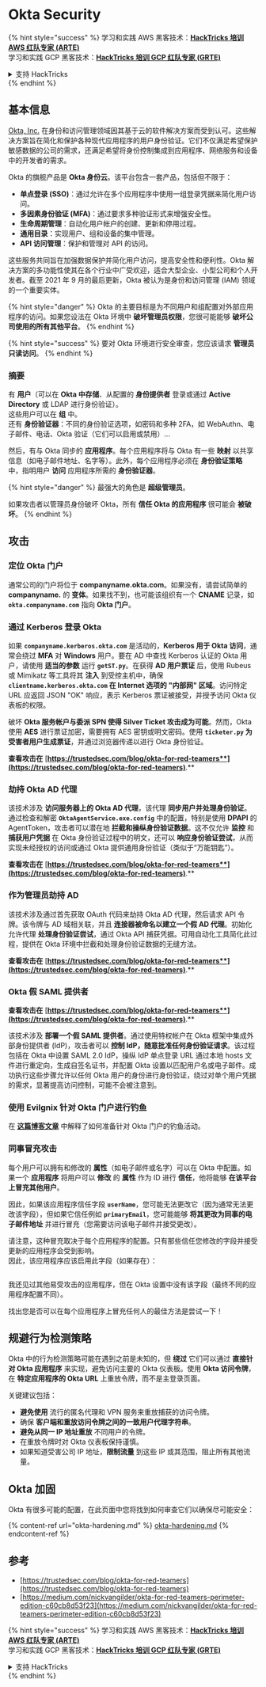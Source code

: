# Okta Security

{% hint style="success" %}
学习和实践 AWS 黑客技术：<img src="../../.gitbook/assets/image (1) (1) (1) (1).png" alt="" data-size="line">[**HackTricks 培训 AWS 红队专家 (ARTE)**](https://training.hacktricks.xyz/courses/arte)<img src="../../.gitbook/assets/image (1) (1) (1) (1).png" alt="" data-size="line">\
学习和实践 GCP 黑客技术：<img src="../../.gitbook/assets/image (2) (1).png" alt="" data-size="line">[**HackTricks 培训 GCP 红队专家 (GRTE)**<img src="../../.gitbook/assets/image (2) (1).png" alt="" data-size="line">](https://training.hacktricks.xyz/courses/grte)

<details>

<summary>支持 HackTricks</summary>

* 查看 [**订阅计划**](https://github.com/sponsors/carlospolop)!
* **加入** 💬 [**Discord 群组**](https://discord.gg/hRep4RUj7f) 或 [**Telegram 群组**](https://t.me/peass) 或 **关注** 我们的 **Twitter** 🐦 [**@hacktricks\_live**](https://twitter.com/hacktricks_live)**.**
* **通过向** [**HackTricks**](https://github.com/carlospolop/hacktricks) 和 [**HackTricks Cloud**](https://github.com/carlospolop/hacktricks-cloud) GitHub 仓库提交 PR 分享黑客技巧。

</details>
{% endhint %}

## 基本信息

[Okta, Inc.](https://www.okta.com/) 在身份和访问管理领域因其基于云的软件解决方案而受到认可。这些解决方案旨在简化和保护各种现代应用程序的用户身份验证。它们不仅满足希望保护敏感数据的公司的需求，还满足希望将身份控制集成到应用程序、网络服务和设备中的开发者的需求。

Okta 的旗舰产品是 **Okta 身份云**。该平台包含一套产品，包括但不限于：

* **单点登录 (SSO)**：通过允许在多个应用程序中使用一组登录凭据来简化用户访问。
* **多因素身份验证 (MFA)**：通过要求多种验证形式来增强安全性。
* **生命周期管理**：自动化用户帐户的创建、更新和停用过程。
* **通用目录**：实现用户、组和设备的集中管理。
* **API 访问管理**：保护和管理对 API 的访问。

这些服务共同旨在加强数据保护并简化用户访问，提高安全性和便利性。Okta 解决方案的多功能性使其在各个行业中广受欢迎，适合大型企业、小型公司和个人开发者。截至 2021 年 9 月的最后更新，Okta 被认为是身份和访问管理 (IAM) 领域的一个重要实体。

{% hint style="danger" %}
Okta 的主要目标是为不同用户和组配置对外部应用程序的访问。如果您设法在 Okta 环境中 **破坏管理员权限**，您很可能能够 **破坏公司使用的所有其他平台**。
{% endhint %}

{% hint style="success" %}
要对 Okta 环境进行安全审查，您应该请求 **管理员只读访问**。
{% endhint %}

### 摘要

有 **用户**（可以在 **Okta 中存储**、从配置的 **身份提供者** 登录或通过 **Active Directory** 或 LDAP 进行身份验证）。\
这些用户可以在 **组** 中。\
还有 **身份验证器**：不同的身份验证选项，如密码和多种 2FA，如 WebAuthn、电子邮件、电话、Okta 验证（它们可以启用或禁用）...

然后，有与 Okta 同步的 **应用程序**。每个应用程序将与 Okta 有一些 **映射** 以共享信息（如电子邮件地址、名字等）。此外，每个应用程序必须在 **身份验证策略** 中，指明用户 **访问** 应用程序所需的 **身份验证器**。

{% hint style="danger" %}
最强大的角色是 **超级管理员**。

如果攻击者以管理员身份破坏 Okta，所有 **信任 Okta 的应用程序** 很可能会 **被破坏**。
{% endhint %}

## 攻击

### 定位 Okta 门户

通常公司的门户将位于 **companyname.okta.com**。如果没有，请尝试简单的 **companyname.** 的 **变体**。如果找不到，也可能该组织有一个 **CNAME** 记录，如 **`okta.companyname.com`** 指向 **Okta 门户**。

### 通过 Kerberos 登录 Okta

如果 **`companyname.kerberos.okta.com`** 是活动的，**Kerberos 用于 Okta 访问**，通常会绕过 **MFA** 对 **Windows** 用户。要在 AD 中查找 Kerberos 认证的 Okta 用户，请使用 **适当的参数** 运行 **`getST.py`**。在获得 **AD 用户票证** 后，使用 Rubeus 或 Mimikatz 等工具将其 **注入** 到受控主机中，确保 **`clientname.kerberos.okta.com` 在 Internet 选项的 "内部网" 区域**。访问特定 URL 应返回 JSON "OK" 响应，表示 Kerberos 票证被接受，并授予访问 Okta 仪表板的权限。

破坏 **Okta 服务帐户与委派 SPN 使得 Silver Ticket 攻击成为可能**。然而，Okta 使用 **AES** 进行票证加密，需要拥有 AES 密钥或明文密码。使用 **`ticketer.py` 为受害者用户生成票证**，并通过浏览器传递以进行 Okta 身份验证。

**查看攻击在** [**https://trustedsec.com/blog/okta-for-red-teamers**](https://trustedsec.com/blog/okta-for-red-teamers)**.**

### 劫持 Okta AD 代理

该技术涉及 **访问服务器上的 Okta AD 代理**，该代理 **同步用户并处理身份验证**。通过检查和解密 **`OktaAgentService.exe.config`** 中的配置，特别是使用 **DPAPI** 的 AgentToken，攻击者可以潜在地 **拦截和操纵身份验证数据**。这不仅允许 **监控** 和 **捕获用户凭据** 在 Okta 身份验证过程中的明文，还可以 **响应身份验证尝试**，从而实现未经授权的访问或通过 Okta 提供通用身份验证（类似于“万能钥匙”）。

**查看攻击在** [**https://trustedsec.com/blog/okta-for-red-teamers**](https://trustedsec.com/blog/okta-for-red-teamers)**.**

### 作为管理员劫持 AD

该技术涉及通过首先获取 OAuth 代码来劫持 Okta AD 代理，然后请求 API 令牌。该令牌与 AD 域相关联，并且 **连接器被命名以建立一个假 AD 代理**。初始化允许代理 **处理身份验证尝试**，通过 Okta API 捕获凭据。可用自动化工具简化此过程，提供在 Okta 环境中拦截和处理身份验证数据的无缝方法。

**查看攻击在** [**https://trustedsec.com/blog/okta-for-red-teamers**](https://trustedsec.com/blog/okta-for-red-teamers)**.**

### Okta 假 SAML 提供者

**查看攻击在** [**https://trustedsec.com/blog/okta-for-red-teamers**](https://trustedsec.com/blog/okta-for-red-teamers)**.**

该技术涉及 **部署一个假 SAML 提供者**。通过使用特权帐户在 Okta 框架中集成外部身份提供者 (IdP)，攻击者可以 **控制 IdP，随意批准任何身份验证请求**。该过程包括在 Okta 中设置 SAML 2.0 IdP，操纵 IdP 单点登录 URL 通过本地 hosts 文件进行重定向，生成自签名证书，并配置 Okta 设置以匹配用户名或电子邮件。成功执行这些步骤允许以任何 Okta 用户的身份进行身份验证，绕过对单个用户凭据的需求，显著提高访问控制，可能不会被注意到。

### 使用 Evilgnix 针对 Okta 门户进行钓鱼

在 [**这篇博客文章**](https://medium.com/nickvangilder/okta-for-red-teamers-perimeter-edition-c60cb8d53f23) 中解释了如何准备针对 Okta 门户的钓鱼活动。

### 同事冒充攻击

每个用户可以拥有和修改的 **属性**（如电子邮件或名字）可以在 Okta 中配置。如果一个 **应用程序** 将用户可以 **修改** 的 **属性** 作为 ID 进行 **信任**，他将能够 **在该平台上冒充其他用户**。

因此，如果该应用程序信任字段 **`userName`**，您可能无法更改它（因为通常无法更改该字段），但如果它信任例如 **`primaryEmail`**，您可能能够 **将其更改为同事的电子邮件地址** 并进行冒充（您需要访问该电子邮件并接受更改）。

请注意，这种冒充取决于每个应用程序的配置。只有那些信任您修改的字段并接受更新的应用程序会受到影响。\
因此，该应用程序应该启用此字段（如果存在）：

<figure><img src="../../.gitbook/assets/image (175).png" alt=""><figcaption></figcaption></figure>

我还见过其他易受攻击的应用程序，但在 Okta 设置中没有该字段（最终不同的应用程序配置不同）。

找出您是否可以在每个应用程序上冒充任何人的最佳方法是尝试一下！

## 规避行为检测策略 <a href="#id-9fde" id="id-9fde"></a>

Okta 中的行为检测策略可能在遇到之前是未知的，但 **绕过** 它们可以通过 **直接针对 Okta 应用程序** 来实现，避免访问主要的 Okta 仪表板。使用 **Okta 访问令牌**，在 **特定应用程序的 Okta URL** 上重放令牌，而不是主登录页面。

关键建议包括：

* **避免使用** 流行的匿名代理和 VPN 服务来重放捕获的访问令牌。
* 确保 **客户端和重放访问令牌之间的一致用户代理字符串**。
* **避免从同一 IP 地址重放** 不同用户的令牌。
* 在重放令牌时对 Okta 仪表板保持谨慎。
* 如果知道受害公司 IP 地址，**限制流量** 到这些 IP 或其范围，阻止所有其他流量。

## Okta 加固

Okta 有很多可能的配置，在此页面中您将找到如何审查它们以确保尽可能安全：

{% content-ref url="okta-hardening.md" %}
[okta-hardening.md](okta-hardening.md)
{% endcontent-ref %}

## 参考

* [https://trustedsec.com/blog/okta-for-red-teamers](https://trustedsec.com/blog/okta-for-red-teamers)
* [https://medium.com/nickvangilder/okta-for-red-teamers-perimeter-edition-c60cb8d53f23](https://medium.com/nickvangilder/okta-for-red-teamers-perimeter-edition-c60cb8d53f23)

{% hint style="success" %}
学习和实践 AWS 黑客技术：<img src="../../.gitbook/assets/image (1) (1) (1) (1).png" alt="" data-size="line">[**HackTricks 培训 AWS 红队专家 (ARTE)**](https://training.hacktricks.xyz/courses/arte)<img src="../../.gitbook/assets/image (1) (1) (1) (1).png" alt="" data-size="line">\
学习和实践 GCP 黑客技术：<img src="../../.gitbook/assets/image (2) (1).png" alt="" data-size="line">[**HackTricks 培训 GCP 红队专家 (GRTE)**<img src="../../.gitbook/assets/image (2) (1).png" alt="" data-size="line">](https://training.hacktricks.xyz/courses/grte)

<details>

<summary>支持 HackTricks</summary>

* 查看 [**订阅计划**](https://github.com/sponsors/carlospolop)!
* **加入** 💬 [**Discord 群组**](https://discord.gg/hRep4RUj7f) 或 [**Telegram 群组**](https://t.me/peass) 或 **关注** 我们的 **Twitter** 🐦 [**@hacktricks\_live**](https://twitter.com/hacktricks_live)**.**
* **通过向** [**HackTricks**](https://github.com/carlospolop/hacktricks) 和 [**HackTricks Cloud**](https://github.com/carlospolop/hacktricks-cloud) GitHub 仓库提交 PR 分享黑客技巧。

</details>
{% endhint %}
